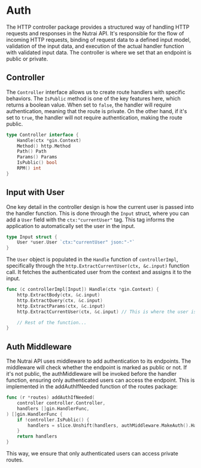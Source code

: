 # Auth
The HTTP controller package provides a structured way of handling HTTP requests and responses in the Nutrai API. It's responsible for the flow of incoming HTTP requests, binding of request data to a defined input model, validation of the input data, and execution of the actual handler function with validated input data. The controller is where we set that an endpoint is public or private.

## Controller

The `Controller` interface allows us to create route handlers with specific behaviors. The `IsPublic` method is one of the key features here, which returns a boolean value. When set to `false`, the handler will require authentication, meaning that the route is private. On the other hand, if it's set to `true`, the handler will not require authentication, making the route public. 

```go
type Controller interface {
	Handle(ctx *gin.Context)
	Method() http.Method
	Path() Path
	Params() Params
	IsPublic() bool
	RPM() int
}
```

## Input with User

One key detail in the controller design is how the current user is passed into the handler function. This is done through the `Input` struct, where you can add a `User` field with the `ctx:"currentUser"` tag. This tag informs the application to automatically set the user in the input.

```go
type Input struct {
	User *user.User `ctx:"currentUser" json:"-"`
}
```

The `User` object is populated in the `Handle` function of `controllerImpl`, specifically through the `http.ExtractCurrentUser(ctx, &c.input)` function call. It fetches the authenticated user from the context and assigns it to the input.

```go
func (c controllerImpl[Input]) Handle(ctx *gin.Context) {
	http.ExtractBody(ctx, &c.input)
	http.ExtractQuery(ctx, &c.input)
	http.ExtractParams(ctx, &c.input)
	http.ExtractCurrentUser(ctx, &c.input) // This is where the user is set

	// Rest of the function...
}
```

## Auth Middleware
The Nutrai API uses middleware to add authentication to its endpoints. The middleware will check whether the endpoint is marked as public or not. If it's not public, the authMiddleware will be invoked before the handler function, ensuring only authenticated users can access the endpoint. This is implemented in the addAuthIfNeeded function of the routes package:

```go
func (r *routes) addAuthIfNeeded(
	controller controller.Controller,
	handlers []gin.HandlerFunc,
) []gin.HandlerFunc {
	if !controller.IsPublic() {
		handlers = slice.Unshift(handlers, authMiddleware.MakeAuth().Handle).Build()
	}
	return handlers
}
```

This way, we ensure that only authenticated users can access private routes.